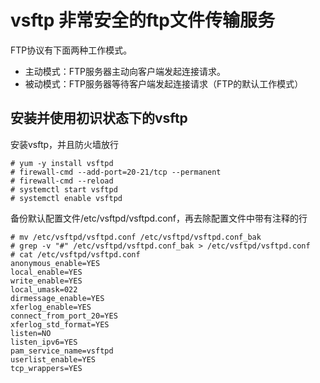 # vsftp 非常安全的ftp文件传输服务

FTP协议有下面两种工作模式。

* 主动模式：FTP服务器主动向客户端发起连接请求。  
* 被动模式：FTP服务器等待客户端发起连接请求（FTP的默认工作模式）  

## 安装并使用初识状态下的vsftp

安装vsftp，并且防火墙放行  

```shell
# yum -y install vsftpd
# firewall-cmd --add-port=20-21/tcp --permanent
# firewall-cmd --reload
# systemctl start vsftpd
# systemctl enable vsftpd
```

备份默认配置文件/etc/vsftpd/vsftpd.conf，再去除配置文件中带有注释的行

```shell
# mv /etc/vsftpd/vsftpd.conf /etc/vsftpd/vsftpd.conf_bak
# grep -v "#" /etc/vsftpd/vsftpd.conf_bak > /etc/vsftpd/vsftpd.conf
# cat /etc/vsftpd/vsftpd.conf
anonymous_enable=YES
local_enable=YES
write_enable=YES
local_umask=022
dirmessage_enable=YES
xferlog_enable=YES
connect_from_port_20=YES
xferlog_std_format=YES
listen=NO
listen_ipv6=YES
pam_service_name=vsftpd
userlist_enable=YES
tcp_wrappers=YES
```

